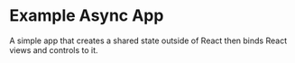 # Example Async App

A simple app that creates a shared state outside of React then binds React views and controls to it.
